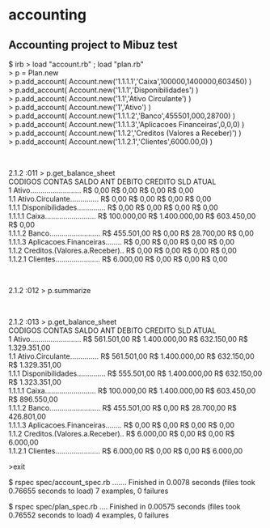 accounting
==========

Accounting project to Mibuz test
--------------------------------

<p>$ irb
> load "account.rb" ; load "plan.rb"<br />
> p = Plan.new<br />
> p.add_account( Account.new('1.1.1.1','Caixa',100000,1400000,603450) )<br />
> p.add_account( Account.new('1.1.1','Disponibilidades') )<br />
> p.add_account( Account.new('1.1','Ativo Circulante') )<br />
> p.add_account( Account.new('1','Ativo') )<br />
> p.add_account( Account.new('1.1.1.2','Banco',455501,000,28700) )<br />
> p.add_account( Account.new('1.1.1.3','Aplicacoes Financeiras',0,0,0) )<br />
> p.add_account( Account.new('1.1.2','Creditos (Valores a Receber)') )<br />
> p.add_account( Account.new('1.1.2.1','Clientes',6000.00,0) )<br />
</p>

<br />

<p>2.1.2 :011 > p.get_balance_sheet<br />
CODIGOS CONTAS SALDO ANT DEBITO CREDITO SLD ATUAL<br />
1 Ativo......................... R$ 0,00 R$ 0,00 R$ 0,00 R$ 0,00<br />
1.1 Ativo.Circulante.............. R$ 0,00 R$ 0,00 R$ 0,00 R$ 0,00<br />
1.1.1 Disponibilidades.............. R$ 0,00 R$ 0,00 R$ 0,00 R$ 0,00<br />
1.1.1.1 Caixa......................... R$ 100.000,00 R$ 1.400.000,00 R$ 603.450,00 R$ 0,00<br />
1.1.1.2 Banco......................... R$ 455.501,00 R$ 0,00 R$ 28.700,00 R$ 0,00<br />
1.1.1.3 Aplicacoes.Financeiras........ R$ 0,00 R$ 0,00 R$ 0,00 R$ 0,00<br />
1.1.2 Creditos.(Valores.a.Receber).. R$ 0,00 R$ 0,00 R$ 0,00 R$ 0,00<br />
1.1.2.1 Clientes...................... R$ 6.000,00 R$ 0,00 R$ 0,00 R$ 0,00<br />
</p>

<br />

<p>2.1.2 :012 > p.summarize</p>

<br />

<p>
2.1.2 :013 > p.get_balance_sheet<br />
CODIGOS CONTAS SALDO ANT DEBITO CREDITO SLD ATUAL<br />
1 Ativo......................... R$ 561.501,00 R$ 1.400.000,00 R$ 632.150,00 R$ 1.329.351,00<br />
1.1 Ativo.Circulante.............. R$ 561.501,00 R$ 1.400.000,00 R$ 632.150,00 R$ 1.329.351,00<br />
1.1.1 Disponibilidades.............. R$ 555.501,00 R$ 1.400.000,00 R$ 632.150,00 R$ 1.323.351,00<br />
1.1.1.1 Caixa......................... R$ 100.000,00 R$ 1.400.000,00 R$ 603.450,00 R$ 896.550,00<br />
1.1.1.2 Banco......................... R$ 455.501,00 R$ 0,00 R$ 28.700,00 R$ 426.801,00<br />
1.1.1.3 Aplicacoes.Financeiras........ R$ 0,00 R$ 0,00 R$ 0,00 R$ 0,00<br />
1.1.2 Creditos.(Valores.a.Receber).. R$ 6.000,00 R$ 0,00 R$ 0,00 R$ 6.000,00<br />
1.1.2.1 Clientes...................... R$ 6.000,00 R$ 0,00 R$ 0,00 R$ 6.000,00<br />
</p>

<p>
>exit
</p>

<p>
$ rspec spec/account_spec.rb
.......
Finished in 0.0078 seconds (files took 0.76655 seconds to load)
7 examples, 0 failures
</p>
<p>
$ rspec spec/plan_spec.rb
....
Finished in 0.00575 seconds (files took 0.76552 seconds to load)
4 examples, 0 failures
</p>